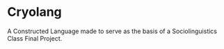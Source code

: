 # Cryolang
A Constructed Language made to serve as the basis of a Sociolinguistics Class Final Project.
